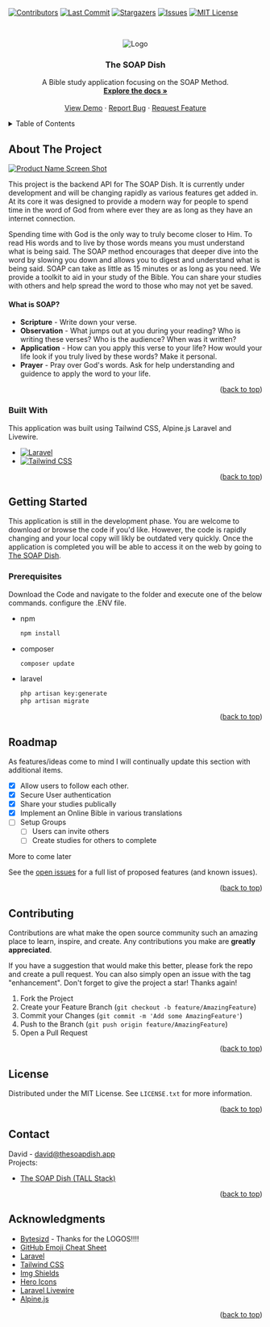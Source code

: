 <a name="readme-top"></a>

[![Contributors][contributors-shield]][contributors-url]
[![Last Commit][commit-shield]][commit-url]
[![Stargazers][stars-shield]][stars-url]
[![Issues][issues-shield]][issues-url]
[![MIT License][license-shield]][license-url]

<!-- [![LinkedIn][linkedin-shield]][linkedin-url] -->

<!-- PROJECT LOGO -->
<br />
<p align="center">
    <img src="https://user-images.githubusercontent.com/47730893/213677300-d40daa0a-2659-47cb-af49-3983cc4ef545.png?raw=true" alt="Logo">
</p>

<h3 align="center">The SOAP Dish</h3>

  <p align="center">
    A Bible study application focusing on the SOAP Method.
    <br />
    <a href="https://github.com/DavFount/SOAPDish_Livewire/wiki"><strong>Explore the docs »</strong></a>
    <br />
    <br />
    <a href="https://github.com/DavFount/SOAPDish_Livewire">View Demo</a>
    ·
    <a href="https://github.com/DavFount/SOAPDish_Livewire/issues">Report Bug</a>
    ·
    <a href="https://github.com/DavFount/SOAPDish_Livewire/issues">Request Feature</a>
  </p>
</div>

<!-- TABLE OF CONTENTS -->
<details>
  <summary>Table of Contents</summary>
  <ol>
    <li>
      <a href="#about-the-project">About The Project</a>
      <ul>
        <li><a href="#built-with">Built With</a></li>
      </ul>
    </li>
    <li>
      <a href="#getting-started">Getting Started</a>
      <ul>
        <li><a href="#prerequisites">Prerequisites</a></li>
      </ul>
    </li>
    <li><a href="#roadmap">Roadmap</a></li>
    <li><a href="#contributing">Contributing</a></li>
    <li><a href="#license">License</a></li>
    <li><a href="#contact">Contact</a></li>
    <li><a href="#acknowledgments">Acknowledgments</a></li>
  </ol>
</details>

<!-- ABOUT THE PROJECT -->

## About The Project

[![Product Name Screen Shot][product-screenshot]](https://example.com)

This project is the backend API for The SOAP Dish. It is currently under development and will be changing rapidly as various features get added in. At its core it was designed to provide a modern way for people to spend time in the word of God from where ever they are as long as they have an internet connection.

Spending time with God is the only way to truly become closer to Him. To read His words and to live by those words means you must understand what is being said. The SOAP method encourages that deeper dive into the word by slowing you down and allows you to digest and understand what is being said. SOAP can take as little as 15 minutes or as long as you need. We provide a toolkit to aid in your study of the Bible. You can share your studies with others and help spread the word to those who may not yet be saved.

#### What is SOAP?

- **Scripture** - Write down your verse.
- **Observation** - What jumps out at you during your reading? Who is writing these verses? Who is the audience? When was it written?
- **Application** - How can you apply this verse to your life? How would your life look if you truly lived by these words? Make it personal.
- **Prayer** - Pray over God's words. Ask for help understanding and guidence to apply the word to your life.

<p align="right">(<a href="#readme-top">back to top</a>)</p>

### Built With

This application was built using Tailwind CSS, Alpine.js Laravel and Livewire.

- [![Laravel][laravel.com]][laravel-url]
- [![Tailwind CSS][tailwindcss.com]][tailwind-url]

<p align="right">(<a href="#readme-top">back to top</a>)</p>

<!-- GETTING STARTED -->

## Getting Started

This application is still in the development phase. You are welcome to download or browse the code if you'd like. However, the code is rapidly changing and your local copy will likly be outdated very quickly. Once the application is completed you will be able to access it on the web by going to [The SOAP Dish](https://thesoapdish.app).

### Prerequisites

Download the Code and navigate to the folder and execute one of the below commands. configure the .ENV file.

- npm
  ```sh
  npm install
  ```
- composer
    ```sh
    composer update
    ```
- laravel
    ```sh
  php artisan key:generate
  php artisan migrate
  ```

<p align="right">(<a href="#readme-top">back to top</a>)</p>

<!-- ROADMAP -->

## Roadmap

As features/ideas come to mind I will continually update this section with additional items.

- [x] Allow users to follow each other.
- [x] Secure User authentication
- [x] Share your studies publically
- [x] Implement an Online Bible in various translations
- [ ] Setup Groups
  - [ ] Users can invite others
  - [ ] Create studies for others to complete

More to come later

See the [open issues](https://github.com/DavFount/SOAPDish_Livewire/issues) for a full list of proposed features (and known issues).

<p align="right">(<a href="#readme-top">back to top</a>)</p>

<!-- CONTRIBUTING -->

## Contributing

Contributions are what make the open source community such an amazing place to learn, inspire, and create. Any contributions you make are **greatly appreciated**.

If you have a suggestion that would make this better, please fork the repo and create a pull request. You can also simply open an issue with the tag "enhancement".
Don't forget to give the project a star! Thanks again!

1. Fork the Project
2. Create your Feature Branch (`git checkout -b feature/AmazingFeature`)
3. Commit your Changes (`git commit -m 'Add some AmazingFeature'`)
4. Push to the Branch (`git push origin feature/AmazingFeature`)
5. Open a Pull Request

<p align="right">(<a href="#readme-top">back to top</a>)</p>

<!-- LICENSE -->

## License

Distributed under the MIT License. See `LICENSE.txt` for more information.

<p align="right">(<a href="#readme-top">back to top</a>)</p>

<!-- CONTACT -->

## Contact

David - david@thesoapdish.app <br />
Projects:
- [The SOAP Dish (TALL Stack)](https://github.com/DavFount/SOAPDish_Livewire)

<p align="right">(<a href="#readme-top">back to top</a>)</p>

<!-- ACKNOWLEDGMENTS -->

## Acknowledgments

<!-- - [Choose an Open Source License](https://choosealicense.com) -->

- [Bytesizd](https://github.com/AndrewR3K) - Thanks for the LOGOS!!!!
- [GitHub Emoji Cheat Sheet](https://www.webpagefx.com/tools/emoji-cheat-sheet)
- [Laravel](https://laravel.com/)
- [Tailwind CSS](https://tailwindcss.com/)
- [Img Shields](https://shields.io)
- [Hero Icons](https://heroicons.com/)
- [Laravel Livewire](https://laravel-livewire.com/)
- [Alpine.js](https://alpinejs.dev/)

<p align="right">(<a href="#readme-top">back to top</a>)</p>

<!-- MARKDOWN LINKS & IMAGES -->
<!-- https://www.markdownguide.org/basic-syntax/#reference-style-links -->

[contributors-shield]: https://img.shields.io/github/contributors/DavFount/SOAPDish_Livewire?style=for-the-badge
[contributors-url]: https://github.com/DavFount/SOAPDish_Livewire/graphs/contributors
[commit-shield]: https://img.shields.io/github/last-commit/DavFount/SOAPDish_Livewire?style=for-the-badge
[commit-url]: https://github.com/DavFount/SOAPDish_Livewire
[stars-shield]: https://img.shields.io/github/stars/DavFount/SOAPDish_Livewire?style=for-the-badge
[stars-url]: https://github.com/DavFount/SOAPDish_Livewire/stargazers
[issues-shield]: https://img.shields.io/github/issues/DavFount/SOAPDish_Livewire?style=for-the-badge
[issues-url]: https://github.com/DavFount/SOAPDish_Livewire/issues
[license-shield]: https://img.shields.io/github/license/DavFount/SOAPDish_Livewire?style=for-the-badge
[license-url]: https://github.com/DavFount/SOAPDish_Livewire/blob/master/LICENSE.txt
[linkedin-shield]: https://img.shields.io/badge/-LinkedIn-black.svg?style=for-the-badge&logo=linkedin&colorB=555
[linkedin-url]: https://www.linkedin.com/in/davfount/
[product-screenshot]: https://github.com/DavFount/soap/blob/main/ProductPreview.jpg?raw=true
[tailwindcss.com]: https://img.shields.io/badge/Tailwind_CSS-38B2AC?style=for-the-badge&logo=tailwind-css&logoColor=white
[tailwind-url]: https://tailwindcss.com/
[laravel.com]: https://img.shields.io/badge/Laravel-FF2D20?style=for-the-badge&logo=laravel&logoColor=white
[laravel-url]: https://laravel.com
